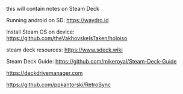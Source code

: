 this will contain notes on Steam Deck


Running android on SD:
https://waydro.id

Install Steam OS on device:
https://github.com/theVakhovskeIsTaken/holoiso

steam deck resources:
https://www.sdeck.wiki

Steam Deck Guide:
https://github.com/mikeroyal/Steam-Deck-Guide

https://deckdrivemanager.com

https://github.com/ppkantorski/RetroSync
